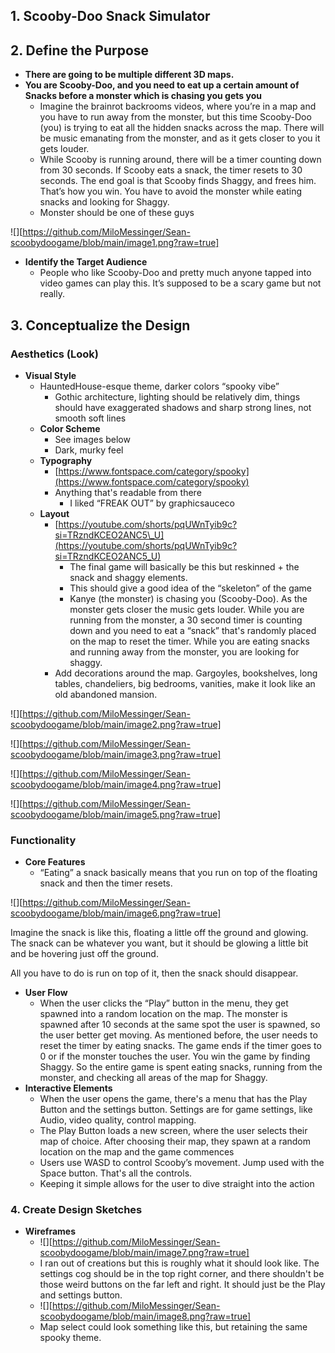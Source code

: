 ## **1\. Scooby-Doo Snack Simulator**

## **2\. Define the Purpose**

* **There are going to be multiple different 3D maps.**  
* **You are Scooby-Doo, and you need to eat up a certain amount of Snacks before a monster which is chasing you gets you**  
  * Imagine the brainrot backrooms videos, where you’re in a map and you have to run away from the monster, but this time Scooby-Doo (you) is trying to eat all the hidden snacks across the map. There will be music emanating from the monster, and as it gets closer to you it gets louder.  
  * While Scooby is running around, there will be a timer counting down from 30 seconds. If Scooby eats a snack, the timer resets to 30 seconds. The end goal is that Scooby finds Shaggy, and frees him. That’s how you win. You have to avoid the monster while eating snacks and looking for Shaggy.  
  * Monster should be one of these guys

![][https://github.com/MiloMessinger/Sean-scoobydoogame/blob/main/image1.png?raw=true]

* **Identify the Target Audience**  
  * People who like Scooby-Doo and pretty much anyone tapped into video games can play this. It’s supposed to be a scary game but not really. 

## **3\. Conceptualize the Design**

### **Aesthetics (Look)**

* **Visual Style**  
  * HauntedHouse-esque theme, darker colors “spooky vibe”  
    * Gothic architecture, lighting should be relatively dim, things should have exaggerated shadows and sharp strong lines, not smooth soft lines  
  * **Color Scheme**  
    * See images below  
    * Dark, murky feel  
  * **Typography**  
    * [https://www.fontspace.com/category/spooky](https://www.fontspace.com/category/spooky)  
    * Anything that's readable from there  
      * I liked “FREAK OUT” by graphicsauceco  
  * **Layout**  
    * [https://youtube.com/shorts/pqUWnTyib9c?si=TRzndKCEO2ANC5\_U](https://youtube.com/shorts/pqUWnTyib9c?si=TRzndKCEO2ANC5_U)  
      * The final game will basically be this but reskinned \+ the snack and shaggy elements.  
      * This should give a good idea of the “skeleton” of the game  
      * Kanye (the monster) is chasing you (Scooby-Doo). As the monster gets closer the music gets louder. While you are running from the monster, a 30 second timer is counting down and you need to eat a “snack” that's randomly placed on the map to reset the timer. While you are eating snacks and running away from the monster, you are looking for shaggy.  
    * Add decorations around the map. Gargoyles, bookshelves, long tables, chandeliers, big bedrooms, vanities, make it look like an old abandoned mansion.

![][https://github.com/MiloMessinger/Sean-scoobydoogame/blob/main/image2.png?raw=true]

![][https://github.com/MiloMessinger/Sean-scoobydoogame/blob/main/image3.png?raw=true]

![][https://github.com/MiloMessinger/Sean-scoobydoogame/blob/main/image4.png?raw=true]

![][https://github.com/MiloMessinger/Sean-scoobydoogame/blob/main/image5.png?raw=true]

### **Functionality**

* **Core Features**  
  * “Eating” a snack basically means that you run on top of the floating snack and then the timer resets.

![][https://github.com/MiloMessinger/Sean-scoobydoogame/blob/main/image6.png?raw=true]

Imagine the snack is like this, floating a little off the ground and glowing. The snack can be whatever you want, but it should be glowing a little bit and be hovering just off the ground.

All you have to do is run on top of it, then the snack should disappear.

* **User Flow**  
  * When the user clicks the “Play” button in the menu, they get spawned into a random location on the map. The monster is spawned after 10 seconds at the same spot the user is spawned, so the user better get moving. As mentioned before, the user needs to reset the timer by eating snacks. The game ends if the timer goes to 0 or if the monster touches the user. You win the game by finding Shaggy. So the entire game is spent eating snacks, running from the monster, and checking all areas of the map for Shaggy.  
* **Interactive Elements**  
  * When the user opens the game, there's a menu that has the Play Button and the settings button. Settings are for game settings, like Audio, video quality, control mapping.  
  * The Play Button loads a new screen, where the user selects their map of choice. After choosing their map, they spawn at a random location on the map and the game commences  
  * Users use WASD to control Scooby’s movement. Jump used with the Space button. That's all the controls.   
  * Keeping it simple allows for the user to dive straight into the action

### **4\. Create Design Sketches**

* **Wireframes**  
  * ![][https://github.com/MiloMessinger/Sean-scoobydoogame/blob/main/image7.png?raw=true]  
  * I ran out of creations but this is roughly what it should look like. The settings cog should be in the top right corner, and there shouldn't be those weird buttons on the far left and right. It should just be the Play and settings button.  
  * ![][https://github.com/MiloMessinger/Sean-scoobydoogame/blob/main/image8.png?raw=true]  
  * Map select could look something like this, but retaining the same spooky theme.